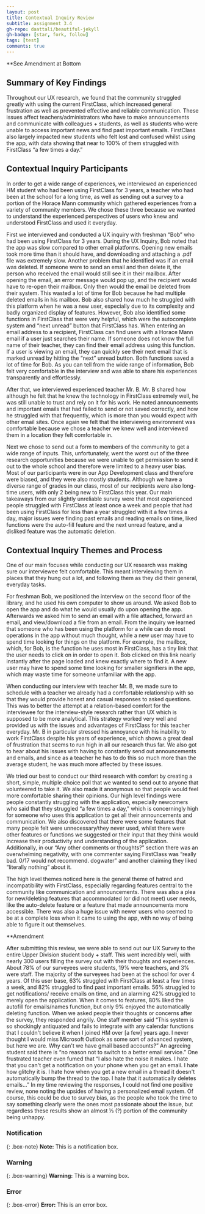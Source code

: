 ```yaml
---
layout: post
title: Contextual Inquiry Review
subtitle: assignment 3.4
gh-repo: daattali/beautiful-jekyll
gh-badge: [star, fork, follow]
tags: [test]
comments: true
---
```


**See Amendment at Bottom 

## Summary of Key Findings

Throughout our UX research, we found that the community struggled greatly with using the current FirstClass, which increased general frustration as well as prevented effective and reliable communication. These issues affect teachers/administrators who have to make announcements and communicate with colleagues + students, as well as students who were unable to access important news and find past important emails. FirstClass also largely impacted new students who felt lost and confused whilst using the app, with data showing that near to 100% of them struggled with FirstClass “a few times a day.”

## Contextual Inquiry Participants

In order to get a wide range of experiences, we interviewed an experienced HM student who had been using FirstClass for 3 years, a teacher who had been at the school for a long time, as well as sending out a survey to a portion of the Horace Mann community which gathered experiences from a variety of community members. We chose these three because we wanted to understand the experienced perspectives of users who knew and understood FirstClass and used it everyday. 

First we interviewed and conducted a UX inquiry with freshman “Bob” who had been using FirstClass for 3 years. During the UX Inquiry, Bob noted that the app was slow compared to other email platforms. Opening new emails took more time than it should have, and downloading and attaching a .pdf file was extremely slow. Another problem that he identified was if an email was deleted. If someone were to send an email and then delete it, the person who received the email would still see it in their mailbox. After opening the email, an error message would pop up, and the recipient would have to re-open their mailbox. Only then would the email be deleted from their system. This wasted a lot of time for Bob because he had multiple deleted emails in his mailbox. Bob also shared how much he struggled with this platform when he was a new user, especially due to its complexity and badly organized display of features. However, Bob also identified some functions in FirstClass that were very helpful, which were the autocomplete system and “next unread” button that FirstClass has. When entering an email address to a recipient, FirstClass can find users with a Horace Mann email if a user just searches their name. If someone does not know the full name of their teacher, they can find their email address using this function. If a user is viewing an email, they can quickly see their next email that is marked unread by hitting the “next” unread button. Both functions saved a lot of time for Bob. As you can tell from the wide range of information, Bob felt very comfortable in the interview and was able to share his experiences transparently and effortlessly. 
 
After that, we interviewed experienced teacher Mr. B. Mr. B shared how although he felt that he knew the technology in FirstClass extremely well, he was still unable to trust and rely on it for his work. He noted announcements and important emails that had failed to send or not saved correctly, and how he struggled with that frequently, which is more than you would expect with other email sites. Once again we felt that the interviewing environment was comfortable because we chose a teacher we knew well and interviewed them in a location they felt comfortable in.
 
Next we chose to send out a form to members of the community to get a wide range of inputs. This, unfortunately, went the worst out of the three research opportunities because we were unable to get permission to send it out to the whole school and therefore were limited to a heavy user bias. Most of our participants were in our App Development class and therefore were biased, and they were also mostly students. Although we have a diverse range of grades in our class, most of our recipients were also long-time users, with only 2 being new to FirstClass this year. Our main takeaways from our slightly unreliable survey were that most experienced people struggled with FirstClass at least once a week and people that had been using FirstClass for less than a year struggled with it a few times a day, major issues were finding past emails and reading emails on time, liked functions were the auto-fill feature and the next unread feature, and a disliked feature was the automatic deletion. 
 
 
## Contextual Inquiry Themes and Process
 
One of our main focuses while conducting our UX research was making sure our interviewee felt comfortable. This meant interviewing them in places that they hung out a lot, and following them as they did their general, everyday tasks. 
 
For freshman Bob, we positioned the interview on the second floor of the library, and he used his own computer to show us around. We asked Bob to open the app and do what he would usually do upon opening the app. Afterwards we asked him to send an email with a file attached, forward an email, and view/download a file from an email. From the inquiry we learned that someone who has been using the platform for a while can do most operations in the app without much thought, while a new user may have to spend time looking for things on the platform. For example, the mailbox, which, for Bob, is the function he uses most in FirstClass, has a tiny link that the user needs to click on in order to open it. Bob clicked on this link nearly instantly after the page loaded and knew exactly where to find it. A new user may have to spend some time looking for smaller signifiers in the app, which may waste time for someone unfamiliar with the app. 
 
When conducting our interview with teacher Mr. B, we made sure to schedule with a teacher we already had a comfortable relationship with so that they would provide honest and casual responses to asked questions. This was to better the attempt at a relation-based comfort for the interviewee for the interview-style research rather than UX which is supposed to be more analytical. This strategy worked very well and provided us with the issues and advantages of FirstClass for this teacher everyday. Mr. B in particular stressed his annoyance with his inability to work FirstClass despite his years of experience, which shows a great deal of frustration that seems to run high in all our research thus far. We also got to hear about his issues with having to constantly send out announcements and emails, and since as a teacher he has to do this so much more than the average student, he was much more affected by these issues.

We tried our best to conduct our third research with comfort by creating a short, simple, multiple choice poll that we wanted to send out to anyone that volunteered to take it. We also made it anonymous so that people would feel more comfortable sharing their opinions. Our high level findings were people constantly struggling with the application, especially newcomers who said that they struggled “a few times a day,” which is concerningly high for someone who uses this application to get all their announcements and communication. We also discovered that there were some features that many people felt were unnecessary/they never used, whilst there were other features or functions we suggested or their input that they think would increase their productivity and understanding of the application. Additionally, in our “Any other comments or thoughts?” section there was an overwhelming negativity, with one commenter saying FirstClass was “really bad. 0/17 would not recommend. dogwater” and another claiming they liked “literally nothing” about it.

The high level themes noticed here is the general theme of hatred and incompatibility with FirstClass, especially regarding features central to the community like communication and announcements. There was also a plea for new/deleting features that accommodated (or did not meet) user needs, like the auto-delete feature or a feature that made announcements more accessible. There was also a huge issue with newer users who seemed to be at a complete loss when it came to using the app, with no way of being able to figure it out themselves. 

**Amendment 

After submitting this review, we were able to send out our UX Survey to the entire Upper Division student body + staff. This went incredibly well, with nearly 300 users filling the survey out with their thoughts and experiences. About 78% of our surveyees were students, 19% were teachers, and 3% were staff. The majority of the surveyees had been at the school for over 4 years. Of this user base, 63% struggled with FirstClass at least a few times a week, and 82% struggled to find past important emails. 56% struggled to get notifications/ receive emails on time, and an alarming 42% struggled to merely open the application. When it comes to features, 80% liked the autofill for emails/names function, but only 9% enjoyed the automatically deleting function. When we asked people their thoughts or concerns after the survey, they responded angrily. One staff member said “This system is so shockingly antiquated and fails to integrate with any calendar functions that I couldn't believe it when I joined HM over [a few] years ago. I never thought I would miss Microsoft Outlook as some sort of advanced system, but here we are. Why can't we have gmail based accounts?” An agreeing student said there is “no reason not to switch to a better email service.” One frustrated teacher even fumed that “I also hate the noise it makes. I hate that you can't get a notification on your phone when you get an email. I hate how glitchy it is. I hate how when you get a new email in a thread it doesn't automatically bump the thread to the top. I hate that it automatically deletes emails…” In my time reviewing the responses, I could not find one positive review, none noting the upsides of having a personalized email system. Of course, this could be due to survey bias, as the people who took the time to say something clearly were the ones most passionate about the issue, but regardless these results show an almost ⅓ (?) portion of the community being unhappy.

### Notification

{: .box-note}
**Note:** This is a notification box.

### Warning

{: .box-warning}
**Warning:** This is a warning box.

### Error

{: .box-error}
**Error:** This is an error box.
